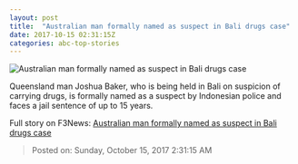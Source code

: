 ```yaml
---
layout: post
title:  "Australian man formally named as suspect in Bali drugs case"
date: 2017-10-15 02:31:15Z
categories: abc-top-stories
---
```


![Australian man formally named as suspect in Bali drugs case](http://www.abc.net.au/news/image/9040088-1x1-700x700.jpg)

Queensland man Joshua Baker, who is being held in Bali on suspicion of carrying drugs, is formally named as a suspect by Indonesian police and faces a jail sentence of up to 15 years.


Full story on F3News: [Australian man formally named as suspect in Bali drugs case](http://www.f3nws.com/n/bSFJEG)

> Posted on: Sunday, October 15, 2017 2:31:15 AM
